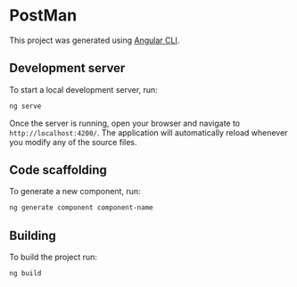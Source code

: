 # PostMan

This project was generated using [Angular CLI](https://github.com/angular/angular-cli).

## Development server

To start a local development server, run:

```bash
ng serve
```

Once the server is running, open your browser and navigate to `http://localhost:4200/`. The application will automatically reload whenever you modify any of the source files.

## Code scaffolding

To generate a new component, run:

```bash
ng generate component component-name
```

<!--For a complete list of available schematics (such as `components`, `directives`, or `pipes`), run:

```bash
ng generate --help
```
-->

## Building

To build the project run:

```bash
ng build
```



<!--## Running unit tests

To execute unit tests with the [Karma](https://karma-runner.github.io) test runner, use the following command:

```bash
ng test
```

## Running end-to-end tests

For end-to-end (e2e) testing, run:

```bash
ng e2e
```

Angular CLI does not come with an end-to-end testing framework by default. You can choose one that suits your needs.

## Request Explorer specifics

- Routing is defined in `src/app/app.routes.ts`
- Navbar component: `src/app/shared/navbar`
- API Tester feature: `src/app/features/api-tester` (service + request/response components)
- Global CSS (no Tailwind): `src/styles.css`

### Run (PowerShell)

```powershell
cd request-explorer-ng
npm start
```

Then open http://localhost:4200

## Additional Resources

For more information on using the Angular CLI, including detailed command references, visit the [Angular CLI Overview and Command Reference](https://angular.dev/tools/cli) page.
-->
